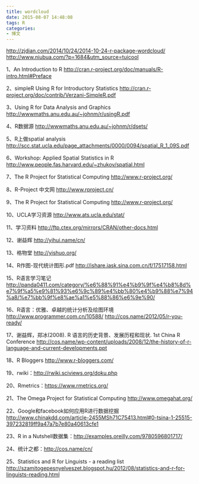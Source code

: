 ```yaml
---
title: wordcloud
date: 2015-08-07 14:48:08
tags: R
categories:
- 博文
---
```

http://zjdian.com/2014/10/24/2014-10-24-r-package-wordcloud/
http://www.niubua.com/?p=1684&utm_source=tuicool

1、An Introduction to R
http://cran.r-project.org/doc/manuals/R-intro.html#Preface

2、simpleR  Using R for Introductory Statistics
http://cran.r-project.org/doc/contrib/Verzani-SimpleR.pdf

3、Using R for Data Analysis and Graphics
http://wwwmaths.anu.edu.au/~johnm/r/usingR.pdf

4、R数据源
http://wwwmaths.anu.edu.au/~johnm/r/dsets/

5、R上做spatial analysis
http://scc.stat.ucla.edu/page_attachments/0000/0094/spatial_R_1_09S.pdf

6、Workshop: Applied Spatial Statistics in R
http://www.people.fas.harvard.edu/~zhukov/spatial.html

7、The R Project for Statistical Computing
http://www.r-project.org/

8、R-Project 中文网 
http://www.rproject.cn/

9、The R Project for Statistical Computing
http://www.r-project.org/

10、UCLA学习资源
http://www.ats.ucla.edu/stat/

11、学习资料
http://ftp.ctex.org/mirrors/CRAN/other-docs.html

12、谢益辉
http://yihui.name/cn/

13、格物堂
http://yishuo.org/

14、R作图-现代统计图形.pdf
http://ishare.iask.sina.com.cn/f/17517158.html

15、R语言学习笔记
http://panda0411.com/category/%e6%88%91%e4%b9%9f%e4%b8%8d%e7%9f%a5%e9%81%93%e6%9c%89%e4%bb%80%e4%b9%88%e7%94%a8/%e7%bb%9f%e8%ae%a1%e5%88%86%e6%9e%90/

16、R语言：优雅、卓越的统计分析及绘图环境
http://www.programmer.com.cn/10588/
http://cos.name/2012/05/r-you-ready/

17、谢益辉，郑冰(2008). R 语言的历史背景、发展历程和现状. 1st China R Conference
http://cos.name/wp-content/uploads/2008/12/the-history-of-r-language-and-current-developments.ppt

18、R Bloggers
http://www.r-bloggers.com/

19、rwiki：http://rwiki.sciviews.org/doku.php

20、Rmetrics：https://www.rmetrics.org/

21、The Omega Project for Statistical Computing
http://www.omegahat.org/

22、Google和facebook如何应用R进行数据挖掘
http://www.chinakdd.com/article-2455MSh71C75413.html#0-tsina-1-25515-397232819ff9a47a7b7e80a40613cfe1

23、R in a Nutshell数据集：http://examples.oreilly.com/9780596801717/

24、统计之都：http://cos.name/cn/

25、Statistics and R for Linguists - a reading list http://szamitogepesnyelveszet.blogspot.hu/2012/08/statistics-and-r-for-linguists-reading.html